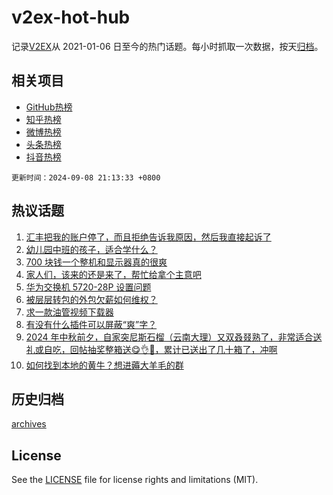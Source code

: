 # v2ex-hot-hub

 记录[V2EX](https://www.v2ex.com/)从 2021-01-06 日至今的热门话题。每小时抓取一次数据，按天[归档](archives)。
 
 ## 相关项目

- [GitHub热榜](https://github.com/lonnyzhang423/github-hot-hub)
- [知乎热榜](https://github.com/lonnyzhang423/zhihu-hot-hub)
- [微博热榜](https://github.com/lonnyzhang423/weibo-hot-hub)
- [头条热榜](https://github.com/lonnyzhang423/toutiao-hot-hub)
- [抖音热榜](https://github.com/lonnyzhang423/douyin-hot-hub)


 `更新时间：2024-09-08 21:13:33 +0800`

## 热议话题

1. [汇丰把我的账户停了，而且拒绝告诉我原因，然后我直接起诉了](https://www.v2ex.com/t/1071049)
1. [幼儿园中班的孩子，适合学什么？](https://www.v2ex.com/t/1071041)
1. [700 块钱一个整机和显示器真的很爽](https://www.v2ex.com/t/1071094)
1. [家人们，该来的还是来了，帮忙给拿个主意吧](https://www.v2ex.com/t/1071062)
1. [华为交换机 5720-28P 设置问题](https://www.v2ex.com/t/1071047)
1. [被层层转包的外包欠薪如何维权？](https://www.v2ex.com/t/1071004)
1. [求一款油管视频下载器](https://www.v2ex.com/t/1071048)
1. [有没有什么插件可以屏蔽“爽”字？](https://www.v2ex.com/t/1071072)
1. [2024 年中秋前夕，自家突尼斯石榴（云南大理）又双叒叕熟了，非常适合送礼或自吃，回帖抽奖整箱送😋👌🧺，累计已送出了几十箱了，冲啊](https://www.v2ex.com/t/1071109)
1. [如何找到本地的黄牛？想进薅大羊毛的群](https://www.v2ex.com/t/1071059)

## 历史归档

[archives](archives)

## License

See the [LICENSE](LICENSE) file for license rights and limitations (MIT).
